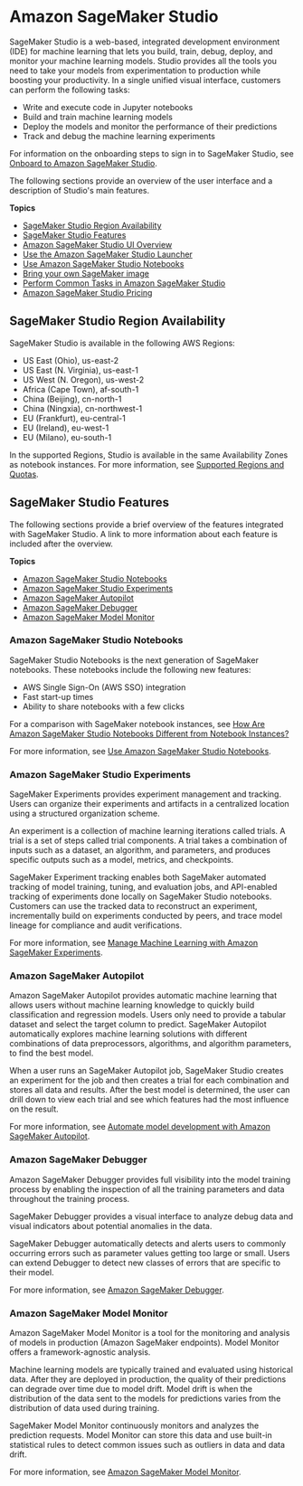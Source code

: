 # Amazon SageMaker Studio<a name="studio"></a>

SageMaker Studio is a web\-based, integrated development environment \(IDE\) for machine learning that lets you build, train, debug, deploy, and monitor your machine learning models\. Studio provides all the tools you need to take your models from experimentation to production while boosting your productivity\. In a single unified visual interface, customers can perform the following tasks:
+ Write and execute code in Jupyter notebooks
+ Build and train machine learning models
+ Deploy the models and monitor the performance of their predictions
+ Track and debug the machine learning experiments

For information on the onboarding steps to sign in to SageMaker Studio, see [Onboard to Amazon SageMaker Studio](gs-studio-onboard.md)\.

The following sections provide an overview of the user interface and a description of Studio's main features\.

**Topics**
+ [SageMaker Studio Region Availability](#studio-regions)
+ [SageMaker Studio Features](#studio-features)
+ [Amazon SageMaker Studio UI Overview](studio-ui.md)
+ [Use the Amazon SageMaker Studio Launcher](studio-launcher.md)
+ [Use Amazon SageMaker Studio Notebooks](notebooks.md)
+ [Bring your own SageMaker image](studio-byoi.md)
+ [Perform Common Tasks in Amazon SageMaker Studio](studio-tasks.md)
+ [Amazon SageMaker Studio Pricing](studio-pricing.md)

## SageMaker Studio Region Availability<a name="studio-regions"></a>

SageMaker Studio is available in the following AWS Regions:
+ US East \(Ohio\), us\-east\-2
+ US East \(N\. Virginia\), us\-east\-1
+ US West \(N\. Oregon\), us\-west\-2
+ Africa \(Cape Town\), af\-south\-1
+ China \(Beijing\), cn\-north\-1
+ China \(Ningxia\), cn\-northwest\-1
+ EU \(Frankfurt\), eu\-central\-1
+ EU \(Ireland\), eu\-west\-1
+ EU \(Milano\), eu\-south\-1

In the supported Regions, Studio is available in the same Availability Zones as notebook instances\. For more information, see [Supported Regions and Quotas](regions-quotas.md)\.

## SageMaker Studio Features<a name="studio-features"></a>

The following sections provide a brief overview of the features integrated with SageMaker Studio\. A link to more information about each feature is included after the overview\.

**Topics**
+ [Amazon SageMaker Studio Notebooks](#studio-features-notebooks)
+ [Amazon SageMaker Studio Experiments](#studio-features-experiments)
+ [Amazon SageMaker Autopilot](#studio-features-autopilot)
+ [Amazon SageMaker Debugger](#studio-features-debugger)
+ [Amazon SageMaker Model Monitor](#studio-features-model-monitor)

### Amazon SageMaker Studio Notebooks<a name="studio-features-notebooks"></a>

SageMaker Studio Notebooks is the next generation of SageMaker notebooks\. These notebooks include the following new features:
+ AWS Single Sign\-On \(AWS SSO\) integration
+ Fast start\-up times
+ Ability to share notebooks with a few clicks

For a comparison with SageMaker notebook instances, see [How Are Amazon SageMaker Studio Notebooks Different from Notebook Instances?](notebooks-comparison.md)

For more information, see [Use Amazon SageMaker Studio Notebooks](notebooks.md)\.

### Amazon SageMaker Studio Experiments<a name="studio-features-experiments"></a>

SageMaker Experiments provides experiment management and tracking\. Users can organize their experiments and artifacts in a centralized location using a structured organization scheme\.

An experiment is a collection of machine learning iterations called trials\. A trial is a set of steps called trial components\. A trial takes a combination of inputs such as a dataset, an algorithm, and parameters, and produces specific outputs such as a model, metrics, and checkpoints\.

SageMaker Experiment tracking enables both SageMaker automated tracking of model training, tuning, and evaluation jobs, and API\-enabled tracking of experiments done locally on SageMaker Studio notebooks\. Customers can use the tracked data to reconstruct an experiment, incrementally build on experiments conducted by peers, and trace model lineage for compliance and audit verifications\.

For more information, see [Manage Machine Learning with Amazon SageMaker Experiments](experiments.md)\.

### Amazon SageMaker Autopilot<a name="studio-features-autopilot"></a>

Amazon SageMaker Autopilot provides automatic machine learning that allows users without machine learning knowledge to quickly build classification and regression models\. Users only need to provide a tabular dataset and select the target column to predict\. SageMaker Autopilot automatically explores machine learning solutions with different combinations of data preprocessors, algorithms, and algorithm parameters, to find the best model\.

When a user runs an SageMaker Autopilot job, SageMaker Studio creates an experiment for the job and then creates a trial for each combination and stores all data and results\. After the best model is determined, the user can drill down to view each trial and see which features had the most influence on the result\.

For more information, see [Automate model development with Amazon SageMaker Autopilot](autopilot-automate-model-development.md)\.

### Amazon SageMaker Debugger<a name="studio-features-debugger"></a>

Amazon SageMaker Debugger provides full visibility into the model training process by enabling the inspection of all the training parameters and data throughout the training process\.

SageMaker Debugger provides a visual interface to analyze debug data and visual indicators about potential anomalies in the data\.

SageMaker Debugger automatically detects and alerts users to commonly occurring errors such as parameter values getting too large or small\. Users can extend Debugger to detect new classes of errors that are specific to their model\.

For more information, see [Amazon SageMaker Debugger](train-debugger.md)\.

### Amazon SageMaker Model Monitor<a name="studio-features-model-monitor"></a>

Amazon SageMaker Model Monitor is a tool for the monitoring and analysis of models in production \(Amazon SageMaker endpoints\)\. Model Monitor offers a framework\-agnostic analysis\.

Machine learning models are typically trained and evaluated using historical data\. After they are deployed in production, the quality of their predictions can degrade over time due to model drift\. Model drift is when the distribution of the data sent to the models for predictions varies from the distribution of data used during training\.

SageMaker Model Monitor continuously monitors and analyzes the prediction requests\. Model Monitor can store this data and use built\-in statistical rules to detect common issues such as outliers in data and data drift\.

For more information, see [Amazon SageMaker Model Monitor](model-monitor.md)\.